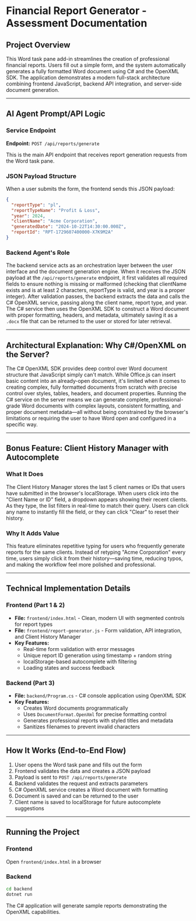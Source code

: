 # Financial Report Generator - Assessment Documentation

## Project Overview

This Word task pane add-in streamlines the creation of professional financial reports. Users fill out a simple form, and the system automatically generates a fully formatted Word document using C# and the OpenXML SDK. The application demonstrates a modern full-stack architecture combining frontend JavaScript, backend API integration, and server-side document generation.

---

## AI Agent Prompt/API Logic

### Service Endpoint
**Endpoint:** `POST /api/reports/generate`

This is the main API endpoint that receives report generation requests from the Word task pane.

### JSON Payload Structure
When a user submits the form, the frontend sends this JSON payload:

```json
{
  "reportType": "pl",
  "reportTypeName": "Profit & Loss",
  "year": 2024,
  "clientName": "Acme Corporation",
  "generatedDate": "2024-10-22T14:30:00.000Z",
  "reportId": "RPT-1729607400000-X7K9M2A"
}
```

### Backend Agent's Role
The backend service acts as an orchestration layer between the user interface and the document generation engine. When it receives the JSON payload at the `/api/reports/generate` endpoint, it first validates all required fields to ensure nothing is missing or malformed (checking that clientName exists and is at least 2 characters, reportType is valid, and year is a proper integer). After validation passes, the backend extracts the data and calls the C# OpenXML service, passing along the client name, report type, and year. The C# service then uses the OpenXML SDK to construct a Word document with proper formatting, headers, and metadata, ultimately saving it as a `.docx` file that can be returned to the user or stored for later retrieval.

---

## Architectural Explanation: Why C#/OpenXML on the Server?

The C# OpenXML SDK provides deep control over Word document structure that JavaScript simply can't match. While Office.js can insert basic content into an already-open document, it's limited when it comes to creating complex, fully formatted documents from scratch with precise control over styles, tables, headers, and document properties. Running the C# service on the server means we can generate complete, professional-grade Word documents with complex layouts, consistent formatting, and proper document metadata—all without being constrained by the browser's limitations or requiring the user to have Word open and configured in a specific way.

---

## Bonus Feature: Client History Manager with Autocomplete

### What It Does
The Client History Manager stores the last 5 client names or IDs that users have submitted in the browser's localStorage. When users click into the "Client Name or ID" field, a dropdown appears showing their recent clients. As they type, the list filters in real-time to match their query. Users can click any name to instantly fill the field, or they can click "Clear" to reset their history.

### Why It Adds Value
This feature eliminates repetitive typing for users who frequently generate reports for the same clients. Instead of retyping "Acme Corporation" every time, users simply click it from their history—saving time, reducing typos, and making the workflow feel more polished and professional.

---

## Technical Implementation Details

### Frontend (Part 1 & 2)
- **File:** `frontend/index.html` - Clean, modern UI with segmented controls for report types
- **File:** `frontend/report-generator.js` - Form validation, API integration, and Client History Manager
- **Key Features:**
  - Real-time form validation with error messages
  - Unique report ID generation using timestamp + random string
  - localStorage-based autocomplete with filtering
  - Loading states and success feedback

### Backend (Part 3)
- **File:** `backend/Program.cs` - C# console application using OpenXML SDK
- **Key Features:**
  - Creates Word documents programmatically
  - Uses `DocumentFormat.OpenXml` for precise formatting control
  - Generates professional reports with styled titles and metadata
  - Sanitizes filenames to prevent invalid characters

---

## How It Works (End-to-End Flow)

1. User opens the Word task pane and fills out the form
2. Frontend validates the data and creates a JSON payload
3. Payload is sent to `POST /api/reports/generate`
4. Backend validates the request and extracts parameters
5. C# OpenXML service creates a Word document with formatting
6. Document is saved and can be returned to the user
7. Client name is saved to localStorage for future autocomplete suggestions

---

## Running the Project

### Frontend
Open `frontend/index.html` in a browser

### Backend
```bash
cd backend
dotnet run
```

The C# application will generate sample reports demonstrating the OpenXML capabilities.
